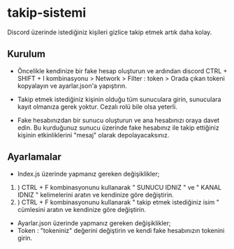 # takip-sistemi
Discord üzerinde istediğiniz kişileri gizlice takip etmek artık daha kolay.

**Kurulum**
------------

-  Öncelikle kendinize bir fake hesap oluşturun ve ardından discord CTRL + SHIFT + I kombinasyonu > Network > Filter : token > Orada çıkan tokeni kopyalayın ve ayarlar.json'a yapıştırın.

- Takip etmek istediğiniz kişinin olduğu tüm sunuculara girin, sunuculara kayıt olmanıza gerek yoktur. Cezalı rolü bile olsa yeterli.

- Fake hesabınızdan bir sunucu oluşturun ve ana hesabınızı oraya davet edin. Bu kurduğunuz sunucu üzerinde fake hesabınız ile takip ettiğiniz kişinin etkinliklerini "mesaj" olarak depolayacaksınız.

**Ayarlamalar**
------------
-   Index.js üzerinde yapmanız gereken değişiklikler;
1. ) CTRL + F kombinasyonunu kullanarak " SUNUCU IDNIZ " ve " KANAL IDNIZ " kelimelerini aratın ve kendinize göre değiştirin.
2. ) CTRL + F kombinasyonunu kullanarak " takip etmek istediğiniz isim " cümlesini aratın ve kendinize göre değiştirin.

-  Ayarlar.json üzerinde yapmanız gereken değişiklikler;
- Token : "tokeniniz" değerini değiştirin ve kendi fake hesabınızın tokenini girin.

